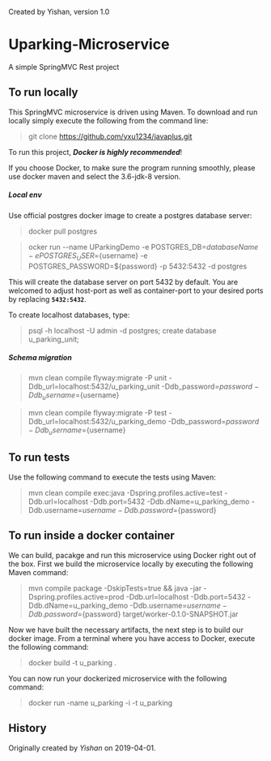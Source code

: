 Created by Yishan, version 1.0

Uparking-Microservice
=======================
A simple SpringMVC Rest project

## To run locally
This SpringMVC microservice is driven using Maven. To download and run locally simply execute the following from the command line:

> git clone https://github.com/yxu1234/javaplus.git

To run this project, **_Docker is highly recommended_**! 

If you choose Docker, to make sure the program running smoothly, please use docker maven and select the 3.6-jdk-8 version.

##### Local env

Use official postgres docker image to create a postgres database server:

>docker pull postgres

>ocker run --name UParkingDemo -e POSTGRES_DB=${databaseName} -e POSTGRES_USER=${username} -e POSTGRES_PASSWORD=${password} -p 5432:5432 -d postgres

This will create the database server on port 5432 by default. You are welcomed to adjust host-port as well as container-port to your desired ports by replacing **`5432:5432`**.

To create localhost databases, type:
> psql -h localhost -U admin -d postgres;
>create database u_parking_unit;

##### Schema migration

> mvn clean compile flyway:migrate -P unit -Ddb_url=localhost:5432/u_parking_unit -Ddb_password=${password} -Ddb_username=${username}

> mvn clean compile flyway:migrate -P test -Ddb_url=localhost:5432/u_parking_demo -Ddb_password=${password} -Ddb_username=${username}


## To run tests
Use the following command to execute the tests using Maven:
> mvn clean compile exec:java -Dspring.profiles.active=test -Ddb.url=localhost -Ddb.port=5432 -Ddb.dName=u_parking_demo -Ddb.username=${username} -Ddb.password=${password}


## To run inside a docker container
We can build, pacakge and run this microservice using Docker right out of the box. First we build the microservice locally by executing the following Maven command:

> mvn compile package -DskipTests=true && java -jar -Dspring.profiles.active=prod -Ddb.url=localhost -Ddb.port=5432 -Ddb.dName=u_parking_demo -Ddb.username=${username} -Ddb.password=${password} target/worker-0.1.0-SNAPSHOT.jar  

Now we have built the necessary artifacts, the next step is to build our docker image. From a terminal where you have access to Docker, execute the following command:

> docker build -t u_parking .

You can now run your dockerized microservice with the following command:

> docker run -name u_parking -i -t u_parking

## History
Originally created by _Yishan_ on 2019-04-01.
